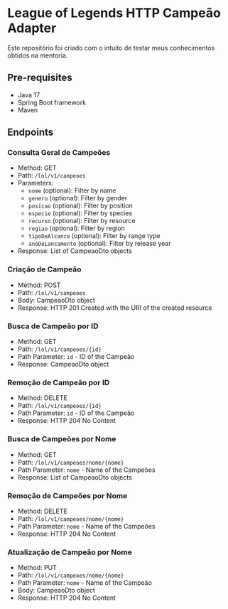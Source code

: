 # League of Legends HTTP Campeão Adapter
Este repositório foi criado com o intuito de testar meus conhecimentos obtidos na mentoria. 

## Pre-requisites
- Java 17 
- Spring Boot framework
- Maven

## Endpoints

### Consulta Geral de Campeões

- Method: GET
- Path: `/lol/v1/campeoes`
- Parameters:
  - `nome` (optional): Filter by name
  - `genero` (optional): Filter by gender
  - `posicao` (optional): Filter by position
  - `especie` (optional): Filter by species
  - `recurso` (optional): Filter by resource
  - `regiao` (optional): Filter by region
  - `tipoDeAlcance` (optional): Filter by range type
  - `anoDeLancamento` (optional): Filter by release year
- Response: List of CampeaoDto objects

### Criação de Campeão

- Method: POST
- Path: `/lol/v1/campeoes`
- Body: CampeaoDto object
- Response: HTTP 201 Created with the URI of the created resource

### Busca de Campeão por ID

- Method: GET
- Path: `/lol/v1/campeoes/{id}`
- Path Parameter: `id` - ID of the Campeão
- Response: CampeaoDto object

### Remoção de Campeão por ID

- Method: DELETE
- Path: `/lol/v1/campeoes/{id}`
- Path Parameter: `id` - ID of the Campeão
- Response: HTTP 204 No Content

### Busca de Campeões por Nome

- Method: GET
- Path: `/lol/v1/campeoes/nome/{nome}`
- Path Parameter: `nome` - Name of the Campeões
- Response: List of CampeaoDto objects

### Remoção de Campeões por Nome

- Method: DELETE
- Path: `/lol/v1/campeoes/nome/{nome}`
- Path Parameter: `nome` - Name of the Campeões
- Response: HTTP 204 No Content

### Atualização de Campeão por Nome

- Method: PUT
- Path: `/lol/v1/campeoes/nome/{nome}`
- Path Parameter: `nome` - Name of the Campeão
- Body: CampeaoDto object
- Response: HTTP 204 No Content

